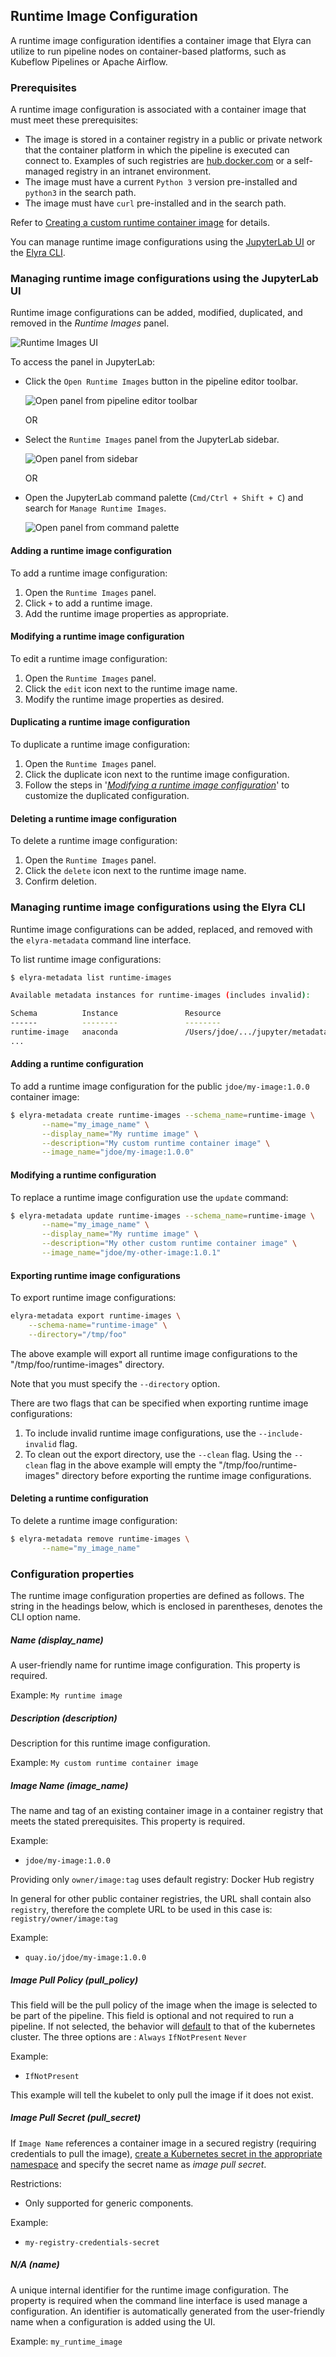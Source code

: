 <!--
{% comment %}
Copyright 2018-2022 Elyra Authors

Licensed under the Apache License, Version 2.0 (the "License");
you may not use this file except in compliance with the License.
You may obtain a copy of the License at

http://www.apache.org/licenses/LICENSE-2.0

Unless required by applicable law or agreed to in writing, software
distributed under the License is distributed on an "AS IS" BASIS,
WITHOUT WARRANTIES OR CONDITIONS OF ANY KIND, either express or implied.
See the License for the specific language governing permissions and
limitations under the License.
{% endcomment %}
-->
## Runtime Image Configuration

A runtime image configuration identifies a container image that Elyra can utilize to run pipeline nodes on container-based platforms, such as Kubeflow Pipelines or Apache Airflow.

### Prerequisites

A runtime image configuration is associated with a container image that must meet these prerequisites:

- The image is stored in a container registry in a public or private network that the container platform in which the pipeline is executed can connect to. Examples of such registries are [hub.docker.com](https://hub.docker.com) or a self-managed registry in an intranet environment.
- The image must have a current `Python 3` version pre-installed and `python3` in the search path.
- The image must have `curl` pre-installed and in the search path.

Refer to [Creating a custom runtime container image](/recipes/creating-a-custom-runtime-image.md) for details.

You can manage runtime image configurations using the [JupyterLab UI](#managing-runtime-configurations-using-the-jupyterlab-ui) or the [Elyra CLI](#managing-runtime-image-configurations-using-the-elyra-cli).

### Managing runtime image configurations using the JupyterLab UI

Runtime image configurations can be added, modified, duplicated, and removed in the _Runtime Images_ panel.

![Runtime Images UI](../images/user_guide/runtime-image-conf/runtime-images-ui.png)

To access the panel in JupyterLab:

- Click the `Open Runtime Images` button in the pipeline editor toolbar.

  ![Open panel from pipeline editor toolbar](../images/user_guide/runtime-image-conf/toolbar-manage-images-button.png)     

  OR     

- Select the `Runtime Images` panel from the JupyterLab sidebar.

  ![Open panel from sidebar](../images/user_guide/runtime-image-conf/sidebar-manage-images-button.png)     

  OR

- Open the JupyterLab command palette (`Cmd/Ctrl + Shift + C`) and search for `Manage Runtime Images`.

  ![Open panel from command palette](../images/user_guide/runtime-image-conf/cmd-palette-manage-images.png)

#### Adding a runtime image configuration

To add a runtime image configuration:

1. Open the `Runtime Images` panel.
1. Click `+` to add a runtime image.
1. Add the runtime image properties as appropriate.

#### Modifying a runtime image configuration

To edit a runtime image configuration:

1. Open the `Runtime Images` panel.
1. Click the `edit` icon next to the runtime image name.
1. Modify the runtime image properties as desired.

#### Duplicating a runtime image configuration

To duplicate a runtime image configuration:
1. Open the `Runtime Images` panel.
1. Click the duplicate icon next to the runtime image configuration.
1. Follow the steps in '[_Modifying a runtime image configuration_](#modifying-a-runtime-image-configuration)' to customize the duplicated configuration.

#### Deleting a runtime image configuration

To delete a runtime image configuration:
1. Open the `Runtime Images` panel.
1. Click the `delete` icon next to the runtime image name.
1. Confirm deletion.

### Managing runtime image configurations using the Elyra CLI

Runtime image configurations can be added, replaced, and removed with the `elyra-metadata` command line interface.

To list runtime image configurations:

```bash
$ elyra-metadata list runtime-images

Available metadata instances for runtime-images (includes invalid):

Schema          Instance               Resource                                                                                                       
------          --------               --------                                                                                                       
runtime-image   anaconda               /Users/jdoe/.../jupyter/metadata/runtime-images/anaconda.json
...  
```

#### Adding a runtime configuration

To add a runtime image configuration for the public `jdoe/my-image:1.0.0` container image:

```bash
$ elyra-metadata create runtime-images --schema_name=runtime-image \
       --name="my_image_name" \
       --display_name="My runtime image" \
       --description="My custom runtime container image" \
       --image_name="jdoe/my-image:1.0.0"
```

#### Modifying a runtime configuration

To replace a runtime image configuration use the `update` command:

```bash
$ elyra-metadata update runtime-images --schema_name=runtime-image \
       --name="my_image_name" \
       --display_name="My runtime image" \
       --description="My other custom runtime container image" \
       --image_name="jdoe/my-other-image:1.0.1"
```

#### Exporting runtime image configurations

To export runtime image configurations:

```bash
elyra-metadata export runtime-images \
	--schema-name="runtime-image" \
	--directory="/tmp/foo"
```

The above example will export all runtime image configurations to the "/tmp/foo/runtime-images" directory.

Note that you must specify the `--directory` option.

There are two flags that can be specified when exporting runtime image configurations:
1. To include invalid runtime image configurations, use the `--include-invalid` flag.
2. To clean out the export directory, use the `--clean` flag. Using the `--clean` flag in the above example will empty the "/tmp/foo/runtime-images" directory before exporting the runtime image configurations.

#### Deleting a runtime configuration

To delete a runtime image configuration:

```bash
$ elyra-metadata remove runtime-images \
       --name="my_image_name"
```

### Configuration properties

The runtime image configuration properties are defined as follows. The string in the headings below, which is enclosed in parentheses, denotes the CLI option name.

##### Name (display_name)

A user-friendly name for runtime image configuration. This property is required.

Example: `My runtime image`

##### Description (description)

Description for this runtime image configuration.

Example: `My custom runtime container image`

##### Image Name (image_name)

The name and tag of an existing container image in a container registry that meets the stated prerequisites. This property is required.

Example:

- `jdoe/my-image:1.0.0`

Providing only `owner/image:tag` uses default registry: Docker Hub registry

In general for other public container registries, the URL shall contain also `registry`, therefore the complete URL to be used in this case is: `registry/owner/image:tag`

Example:

- `quay.io/jdoe/my-image:1.0.0`

##### Image Pull Policy (pull_policy)

This field will be the pull policy of the image when the image is selected to be part of the pipeline. This field
is optional and not required to run a pipeline. If not selected, the behavior will [default](https://kubernetes.io/docs/concepts/containers/images/#updating-images) to that of the kubernetes 
cluster. The three options are : `Always` `IfNotPresent` `Never`

Example:

- `IfNotPresent`

This example will tell the kubelet to only pull the image if it does not exist. 

##### Image Pull Secret (pull_secret)

If `Image Name` references a container image in a secured registry (requiring credentials to pull the image), [create a Kubernetes secret in the appropriate namespace](https://kubernetes.io/docs/tasks/configure-pod-container/pull-image-private-registry/) and specify the secret name as _image pull secret_.

Restrictions:
 - Only supported for generic components.

Example:

- `my-registry-credentials-secret`

##### N/A (name)

A unique internal identifier for the runtime image configuration. The property is required when the command line interface is used manage a configuration. An identifier is automatically generated from the user-friendly name when a configuration is added using the UI.

Example: `my_runtime_image`
